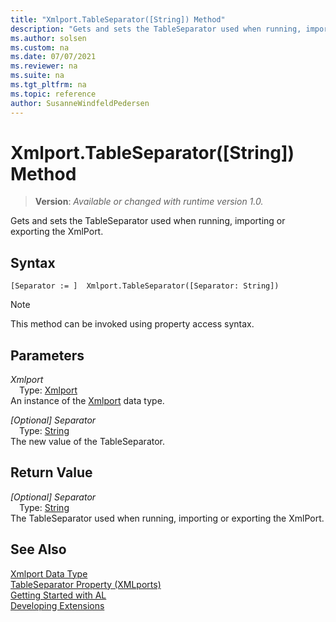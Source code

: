 ```yaml
---
title: "Xmlport.TableSeparator([String]) Method"
description: "Gets and sets the TableSeparator used when running, importing or exporting the XmlPort."
ms.author: solsen
ms.custom: na
ms.date: 07/07/2021
ms.reviewer: na
ms.suite: na
ms.tgt_pltfrm: na
ms.topic: reference
author: SusanneWindfeldPedersen
---
```

[//]: # (START>DO_NOT_EDIT)
[//]: # (IMPORTANT:Do not edit any of the content between here and the END>DO_NOT_EDIT.)
[//]: # (Any modifications should be made in the .xml files in the ModernDev repo.)
# Xmlport.TableSeparator([String]) Method
> **Version**: _Available or changed with runtime version 1.0._

Gets and sets the TableSeparator used when running, importing or exporting the XmlPort.


## Syntax
```AL
[Separator := ]  Xmlport.TableSeparator([Separator: String])
```
> [!NOTE]
> This method can be invoked using property access syntax.
## Parameters
*Xmlport*  
&emsp;Type: [Xmlport](xmlport-data-type.md)  
An instance of the [Xmlport](xmlport-data-type.md) data type.  

*[Optional] Separator*  
&emsp;Type: [String](/dynamics365/business-central/dev-itpro/developer/methods-auto/text/text-data-type)  
The new value of the TableSeparator.  


## Return Value
*[Optional] Separator*  
&emsp;Type: [String](/dynamics365/business-central/dev-itpro/developer/methods-auto/text/text-data-type)  
The TableSeparator used when running, importing or exporting the XmlPort.


[//]: # (IMPORTANT: END>DO_NOT_EDIT)
## See Also
[Xmlport Data Type](xmlport-data-type.md)  
[TableSeparator Property \(XMLports\)](../../properties/devenv-tableseparator-property.md)  
[Getting Started with AL](../../devenv-get-started.md)  
[Developing Extensions](../../devenv-dev-overview.md)